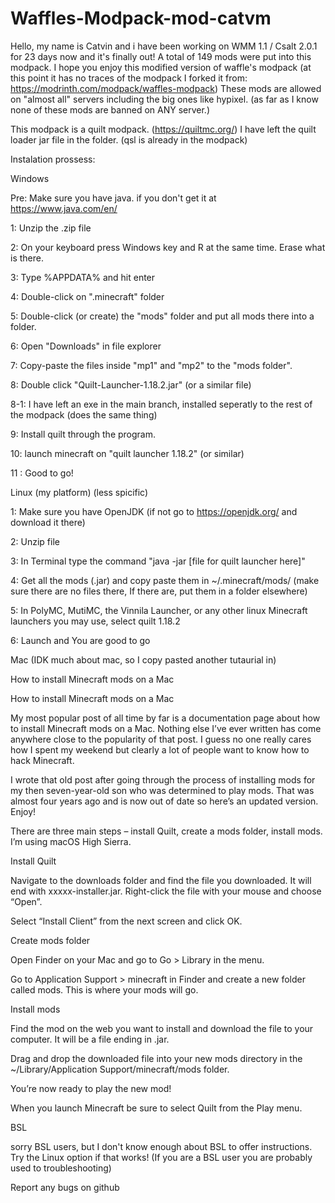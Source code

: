 # Waffles-Modpack-mod-catvm


Hello, my name is Catvin and i have been working on WMM 1.1 / Csalt 2.0.1 for 23 days now and it's finally out!
A total of 149 mods were put into this modpack.
I hope you enjoy this modified version of waffle's modpack (at this point it has no traces of the modpack I forked it from: https://modrinth.com/modpack/waffles-modpack)
These mods are allowed on "almost all" servers including the big ones like hypixel. (as far as I know none of these mods are banned on ANY server.)

This modpack is a quilt modpack. (https://quiltmc.org/) I have left the quilt loader jar file in the folder. (qsl is already in the modpack)

Instalation prossess:

Windows


Pre: Make sure you have java. if you don't get it at https://www.java.com/en/


1: Unzip the .zip file

2: On your keyboard press Windows key and R at the same time. Erase what is there.

3: Type %APPDATA% and hit enter

4: Double-click on ".minecraft" folder

5: Double-click (or create) the "mods" folder and put all mods there into a folder.

6: Open "Downloads" in file explorer

7: Copy-paste the files inside "mp1" and "mp2" to the "mods folder".

8: Double click "Quilt-Launcher-1.18.2.jar" (or a similar file)

  8-1: I have left an exe in the main branch, installed seperatly to the rest of the modpack (does the same thing)

9: Install quilt through the program.

10: launch minecraft on "quilt launcher 1.18.2" (or similar)

11 : Good to go!


Linux (my platform) (less spicific)

1: Make sure you have OpenJDK (if not go to https://openjdk.org/ and download it there)

2: Unzip file

3: In Terminal type the command "java -jar [file for quilt launcher here]"

4: Get all the mods (.jar) and copy paste them in ~/.minecraft/mods/ (make sure there are no files there, If there are, put them in a folder elsewhere)

5: In PolyMC, MutiMC, the Vinnila Launcher, or any other linux Minecraft launchers you may use, select quilt 1.18.2

6: Launch and You are good to go


Mac (IDK much about mac, so I copy pasted another tutaurial in)

How to install Minecraft mods on a Mac

How to install Minecraft mods on a Mac

My most popular post of all time by far is a documentation page about how to install Minecraft mods on a Mac. Nothing else I’ve ever written has come anywhere close to the popularity of that post. I guess no one really cares how I spent my weekend but clearly a lot of people want to know how to hack Minecraft.

I wrote that old post after going through the process of installing mods for my then seven-year-old son who was determined to play mods. That was almost four years ago and is now out of date so here’s an updated version. Enjoy!

There are three main steps – install Quilt, create a mods folder, install mods. I’m using macOS High Sierra.

Install Quilt

Navigate to the downloads folder and find the file you downloaded. It will end with xxxxx-installer.jar. Right-click the file with your mouse and choose “Open”.

Select “Install Client” from the next screen and click OK.

Create mods folder

Open Finder on your Mac and go to Go > Library in the menu.

Go to Application Support > minecraft in Finder and create a new folder called mods. This is where your mods will go.

Install mods

Find the mod on the web you want to install and download the file to your computer. It will be a file ending in .jar.

Drag and drop the downloaded file into your new mods directory in the ~/Library/Application Support/minecraft/mods folder.

You’re now ready to play the new mod!

When you launch Minecraft be sure to select Quilt from the Play menu.



BSL

sorry BSL users, but I don't know enough about BSL to offer instructions. Try the Linux option if that works! (If you are a BSL user you are probably used to troubleshooting)



Report any bugs on github
